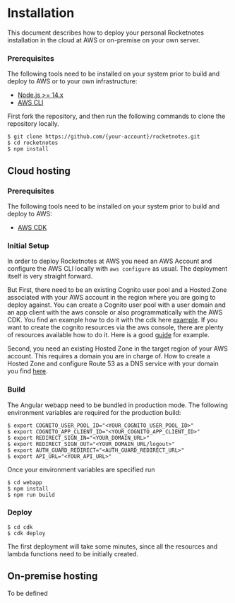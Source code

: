 # Installation
This document describes how to deploy your personal Rocketnotes installation in the cloud at AWS or on-premise on your own server.

### Prerequisites
The following tools need to be installed on your system prior to build and deploy to AWS or to your own infrastructure:

- [Node.js >= 14.x](https://nodejs.org/download/release/latest-v14.x/)
- [AWS CLI](https://docs.aws.amazon.com/cli/latest/userguide/getting-started-install.html)


First fork the repository, and then run the following commands to clone the repository locally.

```console
$ git clone https://github.com/{your-account}/rocketnotes.git
$ cd rocketnotes
$ npm install
```

## Cloud hosting
### Prerequisites
The following tools need to be installed on your system prior to build and deploy to AWS:

- [AWS CDK](https://github.com/aws/aws-cdk)

### Initial Setup
In order to deploy Rocketnotes at AWS you need an AWS Account and configure the AWS CLI locally with `aws configure` as usual.
The deployment itself is very straight forward.

But First, there need to be an existing Cognito user pool and a Hosted Zone associated with your AWS account in the region where you are going to deploy against.
You can create a Cognito user pool with a user domain and an app client with the aws console or also programmatically with the AWS CDK.
You find an example how to do it with the cdk here [example](asd).
If you want to create the cognito resources via the aws console, there are plenty of resources available how to do it. Here is a good [guide](ass) for example.

Second, you need an existing Hosted Zone in the target region of your AWS account. This requires a domain you are in charge of.
How to create a Hosted Zone and configure Route 53 as a DNS service with your domain you find [here](asfasf).

### Build
The Angular webapp need to be bundled in production mode.
The following environment variables are required for the production build:
```
$ export COGNITO_USER_POOL_ID="<YOUR_COGNITO_USER_POOL_ID>"
$ export COGNITO_APP_CLIENT_ID="<YOUR_COGNITO_APP_CLIENT_ID>"
$ export REDIRECT_SIGN_IN="<YOUR_DOMAIN_URL>"
$ export REDIRECT_SIGN_OUT="<YOUR_DOMAIN_URL/logout>"
$ export AUTH_GUARD_REDIRECT="<AUTH_GUARD_REDIRECT_URL>"
$ export API_URL="<YOUR_API_URL>"
```
Once your environment variables are specified run
```
$ cd webapp
$ npm install
$ npm run build
```

### Deploy
```
$ cd cdk
$ cdk deploy
```
The first deployment will take some minutes, since all the resources and lambda functions need to be initially created.

## On-premise hosting
To be defined

